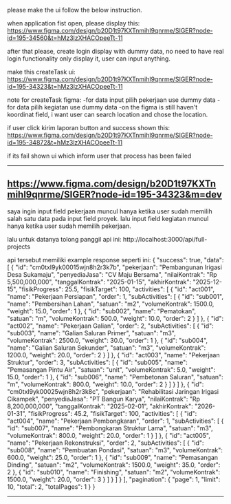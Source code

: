 please make the ui follow the below instruction.

when application fist open, please display this:
https://www.figma.com/design/b20D1t97KXTnmihl9qnrme/SIGER?node-id=195-34560&t=hMz3lzXHACOpeeTt-11


after that please, create login display with dummy data, no need to have real login functionality only display it, user can input anything.


make this createTask ui:
https://www.figma.com/design/b20D1t97KXTnmihl9qnrme/SIGER?node-id=195-34323&t=hMz3lzXHACOpeeTt-11

note for createTask figma:
-for data input pilih pekerjaan use dummy data 
-for data pilih kegiatan use dummy data
-on the figma is still haven't koordinat field, i want user can search location and chose the location.

if user click kirim laporan button and success shown this:
https://www.figma.com/design/b20D1t97KXTnmihl9qnrme/SIGER?node-id=195-34872&t=hMz3lzXHACOpeeTt-11

if its fail shown ui which inform user that process has been failed

-------------------------------------------------
https://www.figma.com/design/b20D1t97KXTnmihl9qnrme/SIGER?node-id=195-34323&m=dev
------------------------------------------------

saya ingin input field pekerjaan muncul hanya ketika user sudah memilih salah satu data pada input field proyek. lalu input field kegiatan muncul hanya ketika user sudah memilih pekerjaan.

lalu untuk datanya tolong panggil api ini: 
http://localhost:3000/api/full-projects

api tersebut memiliki example response seperti ini:
{
  "success": true,
  "data": [
    {
      "id": "cm0txl9yk00015wjn8h2r3k7b",
      "pekerjaan": "Pembangunan Irigasi Desa Sukamaju",
      "penyediaJasa": "CV Maju Bersama",
      "nilaiKontrak": "Rp 5,500,000,000",
      "tanggalKontrak": "2025-01-15",
      "akhirKontrak": "2025-12-15",
      "fisikProgress": 25.5,
      "fisikTarget": 100,
      "activities": [
        {
          "id": "act001",
          "name": "Pekerjaan Persiapan",
          "order": 1,
          "subActivities": [
            {
              "id": "sub001",
              "name": "Pembersihan Lahan",
              "satuan": "m2",
              "volumeKontrak": 1500.0,
              "weight": 15.0,
              "order": 1
            },
            {
              "id": "sub002", 
              "name": "Pematokan",
              "satuan": "m",
              "volumeKontrak": 500.0,
              "weight": 10.0,
              "order": 2
            }
          ]
        },
        {
          "id": "act002",
          "name": "Pekerjaan Galian",
          "order": 2,
          "subActivities": [
            {
              "id": "sub003",
              "name": "Galian Saluran Primer",
              "satuan": "m3",
              "volumeKontrak": 2500.0,
              "weight": 30.0,
              "order": 1
            },
            {
              "id": "sub004",
              "name": "Galian Saluran Sekunder",
              "satuan": "m3", 
              "volumeKontrak": 1200.0,
              "weight": 20.0,
              "order": 2
            }
          ]
        },
        {
          "id": "act003",
          "name": "Pekerjaan Struktur",
          "order": 3,
          "subActivities": [
            {
              "id": "sub005",
              "name": "Pemasangan Pintu Air",
              "satuan": "unit",
              "volumeKontrak": 5.0,
              "weight": 15.0,
              "order": 1
            },
            {
              "id": "sub006",
              "name": "Pembetonan Saluran",
              "satuan": "m",
              "volumeKontrak": 800.0,
              "weight": 10.0,
              "order": 2
            }
          ]
        }
      ]
    },
    {
      "id": "cm0txl9yk00025wjn8h2r3k8c",
      "pekerjaan": "Rehabilitasi Jaringan Irigasi Cikampek",
      "penyediaJasa": "PT Bangun Karya",
      "nilaiKontrak": "Rp 8,200,000,000",
      "tanggalKontrak": "2025-02-01",
      "akhirKontrak": "2026-01-31",
      "fisikProgress": 45.2,
      "fisikTarget": 100,
      "activities": [
        {
          "id": "act004",
          "name": "Pekerjaan Pembongkaran",
          "order": 1,
          "subActivities": [
            {
              "id": "sub007",
              "name": "Pembongkaran Struktur Lama",
              "satuan": "m3",
              "volumeKontrak": 800.0,
              "weight": 20.0,
              "order": 1
            }
          ]
        },
        {
          "id": "act005",
          "name": "Pekerjaan Rekonstruksi",
          "order": 2,
          "subActivities": [
            {
              "id": "sub008",
              "name": "Pembuatan Pondasi",
              "satuan": "m3",
              "volumeKontrak": 600.0,
              "weight": 25.0,
              "order": 1
            },
            {
              "id": "sub009",
              "name": "Pemasangan Dinding",
              "satuan": "m2",
              "volumeKontrak": 1500.0,
              "weight": 35.0,
              "order": 2
            },
            {
              "id": "sub010",
              "name": "Finishing",
              "satuan": "m2",
              "volumeKontrak": 1500.0,
              "weight": 20.0,
              "order": 3
            }
          ]
        }
      ]
    }
  ],
  "pagination": {
    "page": 1,
    "limit": 10,
    "total": 2,
    "totalPages": 1
  }
}

--------------------------------------




 



